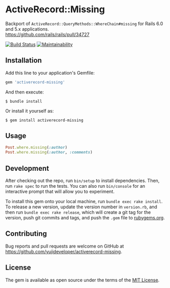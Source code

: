 # ActiveRecord::Missing

Backport of `ActiveRecord::QueryMethods::WhereChain#missing` for Rails 6.0 and 5.x applications.  
https://github.com/rails/rails/pull/34727

[![Build Status](https://travis-ci.com/yujideveloper/activerecord-missing.svg?branch=master)](https://travis-ci.com/yujideveloper/activerecord-missing)
[![Maintainability](https://api.codeclimate.com/v1/badges/d2c29bf85f80bd50a564/maintainability)](https://codeclimate.com/github/yujideveloper/activerecord-missing/maintainability)

## Installation

Add this line to your application's Gemfile:

```ruby
gem 'activerecord-missing'
```

And then execute:

    $ bundle install

Or install it yourself as:

    $ gem install activerecord-missing

## Usage

``` ruby
Post.where.missing(:author)
Post.where.missing(:author, :comments)
```

## Development

After checking out the repo, run `bin/setup` to install dependencies. Then, run `rake spec` to run the tests. You can also run `bin/console` for an interactive prompt that will allow you to experiment.

To install this gem onto your local machine, run `bundle exec rake install`. To release a new version, update the version number in `version.rb`, and then run `bundle exec rake release`, which will create a git tag for the version, push git commits and tags, and push the `.gem` file to [rubygems.org](https://rubygems.org).

## Contributing

Bug reports and pull requests are welcome on GitHub at https://github.com/yujideveloper/activerecord-missing.


## License

The gem is available as open source under the terms of the [MIT License](https://opensource.org/licenses/MIT).
